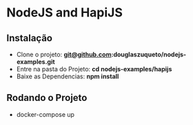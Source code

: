 # NodeJS and HapiJS

## Instalação
 * Clone o projeto: **git@github.com:douglaszuqueto/nodejs-examples.git**
 * Entre na pasta do Projeto: **cd nodejs-examples/hapijs**
 * Baixe as Dependencias: **npm install**

## Rodando o Projeto
 * docker-compose up
